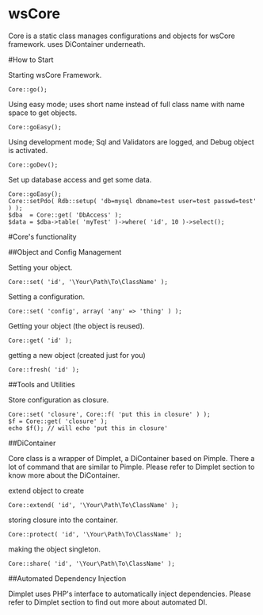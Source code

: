 wsCore
======

Core is a static class
manages configurations and objects for wsCore framework. 
uses DiContainer underneath. 

#How to Start

Starting wsCore Framework. 

    Core::go();

Using easy mode; uses short name instead of full class name with name space to get objects. 

    Core::goEasy();

Using development mode; Sql and Validators are logged, and Debug object is activated. 

    Core::goDev();

Set up database access and get some data.

    Core::goEasy();
    Core::setPdo( Rdb::setup( 'db=mysql dbname=test user=test passwd=test' ) );
    $dba  = Core::get( 'DbAccess' );
    $data = $dba->table( 'myTest' )->where( 'id', 10 )->select();

#Core's functionality

##Object and Config Management

Setting your object.

    Core::set( 'id', '\Your\Path\To\ClassName' );

Setting a configuration. 

    Core::set( 'config', array( 'any' => 'thing' ) );

Getting your object (the object is reused). 

    Core::get( 'id' );

getting a new object (created just for you)

    Core::fresh( 'id' );

##Tools and Utilities

Store configuration as closure. 

    Core::set( 'closure', Core::f( 'put this in closure' ) );
    $f = Core::get( 'closure' );
    echo $f(); // will echo 'put this in closure'

##DiContainer

Core class is a wrapper of Dimplet, a DiContainer based on Pimple. 
There a lot of command that are similar to Pimple. Please refer to
Dimplet section to know more about the DiContainer. 

extend object to create

    Core::extend( 'id', '\Your\Path\To\ClassName' );

storing closure into the container. 

    Core::protect( 'id', '\Your\Path\To\ClassName' );

making the object singleton. 

    Core::share( 'id', '\Your\Path\To\ClassName' );

##Automated Dependency Injection

Dimplet uses PHP's interface to automatically inject dependencies. 
Please refer to Dimplet section to find out more about automated DI. 

